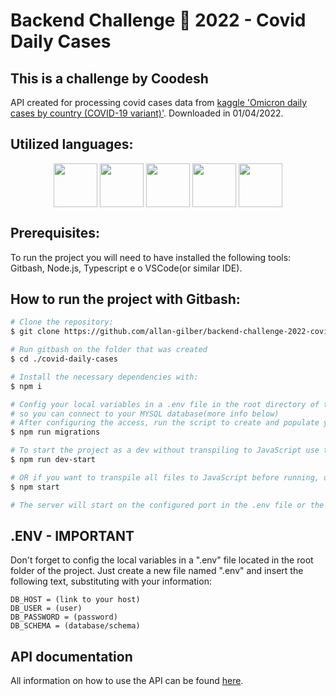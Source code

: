 # Backend Challenge 🏅 2022 - Covid Daily Cases
## This is a challenge by Coodesh

API created for processing covid cases data from [kaggle 'Omicron daily cases by country (COVID-19 variant)'](https://www.kaggle.com/datasets/yamqwe/omicron-covid19-variant-daily-cases). Downloaded in 01/04/2022.



## Utilized languages:
<div align="center"}>
  <img align="center" height="70px" src="https://cdn.worldvectorlogo.com/logos/logo-javascript.svg" />
  <img align="center" height="70px" src="https://cdn.worldvectorlogo.com/logos/typescript.svg" />
  <img align="center" height="70px" src="https://cdn.worldvectorlogo.com/logos/nodejs-1.svg" />
  <img align="center" height="70px" src="https://cdn.worldvectorlogo.com/logos/heroku-1.svg" />
  <img align="center" height="70px" src="https://cdn.worldvectorlogo.com/logos/git.svg" />
</div>



## Prerequisites:
To run the project you will need to have installed the following tools: Gitbash, Node.js, Typescript e o VSCode(or similar IDE).



## How to run the project with Gitbash:

```bash
# Clone the repository:
$ git clone https://github.com/allan-gilber/backend-challenge-2022-covid-daily-cases.git

# Run gitbash on the folder that was created
$ cd ./covid-daily-cases

# Install the necessary dependencies with:
$ npm i

# Config your local variables in a .env file in the root directory of the project 
# so you can connect to your MYSQL database(more info below)
# After configuring the access, run the script to create and populate your DB:
$ npm run migrations

# To start the project as a dev without transpiling to JavaScript use the following command:
$ npm run dev-start

# OR if you want to transpile all files to JavaScript before running, use the following command:
$ npm start

# The server will start on the configured port in the .env file or the default "3003".
```



## .ENV - IMPORTANT
Don't forget to config the local variables in a ".env" file located in the root folder of the project. Just create a new file named ".env" and insert the following text, substituting with your information:
```
DB_HOST = (link to your host)
DB_USER = (user)
DB_PASSWORD = (password)
DB_SCHEMA = (database/schema)
```



## API documentation


All information on how to use the API can be found <a href="https://documenter.getpostman.com/view/17593079/UVyuTFeD" target="_blank">here</a>.
